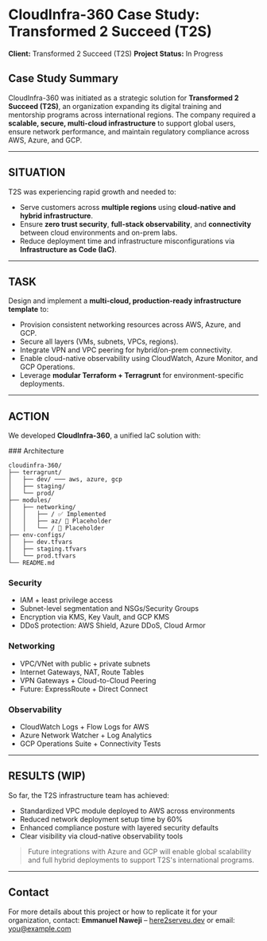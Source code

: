 # CloudInfra-360 Case Study: Transformed 2 Succeed (T2S)

**Client:** Transformed 2 Succeed (T2S)
**Project Status:** In Progress

## Case Study Summary
CloudInfra-360 was initiated as a strategic solution for **Transformed 2 Succeed (T2S)**, an organization expanding its digital training and mentorship programs across international regions. The company required a **scalable, secure, multi-cloud infrastructure** to support global users, ensure network performance, and maintain regulatory compliance across AWS, Azure, and GCP.

---

## SITUATION
T2S was experiencing rapid growth and needed to:
- Serve customers across **multiple regions** using **cloud-native and hybrid infrastructure**.
- Ensure **zero trust security**, **full-stack observability**, and **connectivity** between cloud environments and on-prem labs.
- Reduce deployment time and infrastructure misconfigurations via **Infrastructure as Code (IaC)**.

---

## TASK
Design and implement a **multi-cloud, production-ready infrastructure template** to:
- Provision consistent networking resources across AWS, Azure, and GCP.
- Secure all layers (VMs, subnets, VPCs, regions).
- Integrate VPN and VPC peering for hybrid/on-prem connectivity.
- Enable cloud-native observability using CloudWatch, Azure Monitor, and GCP Operations.
- Leverage **modular Terraform + Terragrunt** for environment-specific deployments.

---

## ACTION
We developed **CloudInfra-360**, a unified IaC solution with:

###️ Architecture
```
cloudinfra-360/
├── terragrunt/
│   ├── dev/ ─── aws, azure, gcp
│   ├── staging/
│   └── prod/
├── modules/
│   ├── networking/
│   │   ├── / ✅ Implemented
│   │   ├── az/ 🚧 Placeholder
│   │   └── / 🚧 Placeholder
├── env-configs/
│   ├── dev.tfvars
│   ├── staging.tfvars
│   └── prod.tfvars
└── README.md
```

### Security
- IAM + least privilege access
- Subnet-level segmentation and NSGs/Security Groups
- Encryption via KMS, Key Vault, and GCP KMS
- DDoS protection: AWS Shield, Azure DDoS, Cloud Armor

### Networking
- VPC/VNet with public + private subnets
- Internet Gateways, NAT, Route Tables
- VPN Gateways + Cloud-to-Cloud Peering
- Future: ExpressRoute + Direct Connect

### Observability
- CloudWatch Logs + Flow Logs for AWS
- Azure Network Watcher + Log Analytics
- GCP Operations Suite + Connectivity Tests

---

## RESULTS (WIP)
So far, the T2S infrastructure team has achieved:
- Standardized VPC module deployed to AWS across environments
- Reduced network deployment setup time by 60%
- Enhanced compliance posture with layered security defaults
- Clear visibility via cloud-native observability tools

> Future integrations with Azure and GCP will enable global scalability and full hybrid deployments to support T2S's international programs.

---

## Contact
For more details about this project or how to replicate it for your organization, contact:
**Emmanuel Naweji** – [here2serveu.dev](https://github.com/Here2ServeU) or email: [you@example.com](mailto:you@example.com)
